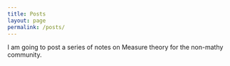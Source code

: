 ```yaml
---
title: Posts
layout: page
permalink: /posts/
---
```


I am going to post a series of notes on Measure theory for the non-mathy community.